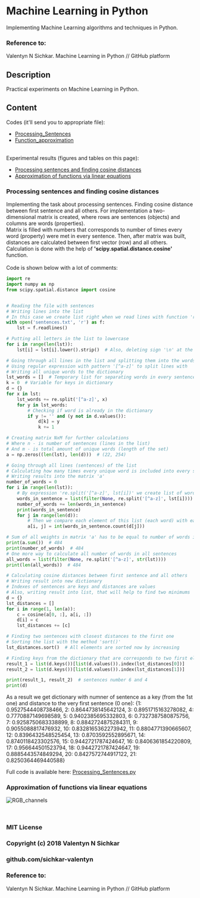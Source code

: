 # Machine Learning in Python
Implementing Machine Learning algorithms and techniques in Python.

### Reference to:
Valentyn N Sichkar. Machine Learning in Python // GitHub platform

## Description
Practical experiments on Machine Learning in Python.

## Content
Codes (it'll send you to appropriate file):
* [Processing_Sentences](https://github.com/sichkar-valentyn/Machine_Learning_in_Python/tree/master/Processing_Sentences.py)
* [Function_approximation](https://github.com/sichkar-valentyn/Machine_Learning_in_Python/tree/master/Function_approximation.py)

<br/>
Experimental results (figures and tables on this page):

* <a href="#Processing sentences and finding cosine distances">Processing sentences and finding cosine distances</a>
* <a href="#Approximation of functions via linear equations">Approximation of functions via linear equations</a>

### <a name="Processing sentences and finding cosine distances">Processing sentences and finding cosine distances</a>
Implementing the task about processing sentences. Finding cosine distance between first sentence and all others. For implementation a two-dimensional matrix is created, where rows are sentences (objects) and columns are words (properties).
<br/>Matrix is filled with numbers that corresponds to number of times every word (property) were met in every sentence. Then, after matrix was built, distances are calculated between first vector (row) and all others. Calculation is done with the help of **'scipy.spatial.distance.cosine'** function.
<br/><br/>Code is shown below with a lot of comments:

```py
import re
import numpy as np
from scipy.spatial.distance import cosine


# Reading the file with sentences
# Writing lines into the list
# In this case we create list right when we read lines with function 'readlines()'
with open('sentences.txt', 'r') as f:
    lst = f.readlines()

# Putting all letters in the list to lowercase
for i in range(len(lst)):
    lst[i] = lst[i].lower().strip()  # Also, deleting sign '\n' at the end of every sentence

# Going through all lines in the list and splitting them into the words
# Using regular expression with pattern '[^a-z]' to split lines with
# Writing all unique words to the dictionary
lst_words = []  # Temporary list for separating words in every sentence
k = 0  # Variable for keys in dictionary
d = {}
for x in lst:
    lst_words += re.split('[^a-z]', x)
    for y in lst_words:
        # Checking if word is already in the dictionary
        if y != '' and (y not in d.values()):
            d[k] = y
            k += 1

# Creating matrix NxM for further calculations
# Where n - is number of sentences (lines in the list)
# And m - is total amount of unique words (length of the set)
a = np.zeros((len(lst), len(d)))  # (22, 254)

# Going through all lines (sentences) of the list
# Calculating how many times every unique word is included into every sentence
# Writing results into the matrix 'a'
number_of_words = 0
for i in range(len(lst)):
    # By expression 're.split('[^a-z]', lst[i])' we create list of words from every sentence
    words_in_sentence = list(filter(None, re.split('[^a-z]', lst[i])))
    number_of_words += len(words_in_sentence)
    print(words_in_sentence)
    for j in range(len(d)):
        # Then we compare each element of this list (each word) with each word in the dictionary
        a[i, j] = int(words_in_sentence.count(d[j]))

# Sum of all weights in matrix 'a' has to be equal to number of words in all sentences
print(a.sum())  # 484
print(number_of_words)  # 484
# One more way to calculate all number of words in all sentences
all_words = list(filter(None, re.split('[^a-z]', str(lst))))
print(len(all_words))  # 484

# Calculating cosine distances between first sentence and all others
# Writing result into new dictionary
# Indexes of sentences are keys and distances are values
# Also, writing result into list, that will help to find two minimums
d = {}
lst_distances = []
for i in range(1, len(a)):
    c = cosine(a[0, :], a[i, :])
    d[i] = c
    lst_distances += [c]

# Finding two sentences with closest distances to the first one
# Sorting the list with the method 'sort()'
lst_distances.sort()  # All elements are sorted now by increasing

# Finding keys from the dictionary that are corresponds to two first elements from the list
result_1 = list(d.keys())[list(d.values()).index(lst_distances[0])]
result_2 = list(d.keys())[list(d.values()).index(lst_distances[1])]

print(result_1, result_2)  # sentences number 6 and 4
print(d)

```

As a result we get dictionary with numner of sentence as a key (from the 1st one) and distance to the very first sentence (0 one):
{1: 0.9527544408738466, 2: 0.8644738145642124, 3: 0.8951715163278082, 4: 0.7770887149698589, 5: 0.9402385695332803, 6: 0.7327387580875756, 7: 0.9258750683338899, 8: 0.8842724875284311, 9: 0.9055088817476932, 10: 0.8328165362273942, 11: 0.8804771390665607, 12: 0.8396432548525454, 13: 0.8703592552895671, 14: 0.8740118423302576, 15: 0.9442721787424647, 16: 0.8406361854220809, 17: 0.956644501523794, 18: 0.9442721787424647, 19: 0.8885443574849294, 20: 0.8427572744917122, 21: 0.8250364469440588}

Full code is available here: [Processing_Sentences.py](https://github.com/sichkar-valentyn/Machine_Learning_in_Python/tree/master/Processing_Sentences.py)

### <a name="Approximation of functions via linear equations">Approximation of functions via linear equations</a>

![RGB_channels](images/RGB_channels.png)

<br/>

### MIT License
### Copyright (c) 2018 Valentyn N Sichkar
### github.com/sichkar-valentyn
### Reference to:
Valentyn N Sichkar. Machine Learning in Python // GitHub platform
